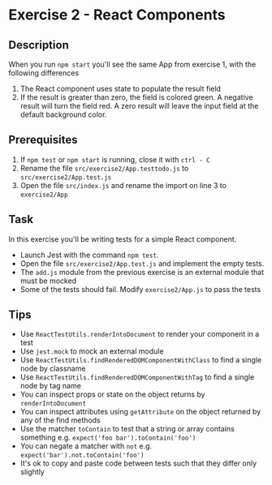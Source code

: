 # Exercise 2 - React Components

## Description

When you run `npm start` you'll see the same App from exercise 1, with the following differences

1. The React component uses state to populate the result field
2. If the result is greater than zero, the field is colored green. A negative result
will turn the field red. A zero result will leave the input field at the default background color.

## Prerequisites

1. If `npm test` or `npm start` is running, close it with `ctrl - C`
2. Rename the file `src/exercise2/App.testtodo.js` to `src/exercise2/App.test.js`
3. Open the file `src/index.js` and rename the import on line 3 to `exercise2/App`

## Task

In this exercise you'll be writing tests for a simple React component.

- Launch Jest with the command `npm test`.
- Open the file `src/exercise2/App.test.js` and implement the empty tests.
- The `add.js` module from the previous exercise is an external module that must be mocked
- Some of the tests should fail. Modify `exercise2/App.js` to pass the tests

## Tips

- Use `ReactTestUtils.renderIntoDocument` to render your component in a test
- Use `jest.mock` to mock an external module
- Use `ReactTestUtils.findRenderedDOMComponentWithClass` to find a single node by classname
- Use `ReactTestUtils.findRenderedDOMComponentWithTag` to find a single node by tag name
- You can inspect props or state on the object returns by `renderIntoDocument`
- You can inspect attributes using `getAttribute` on the object returned by any of the find methods
- Use the matcher `toContain` to test that a string or array contains something e.g. `expect('foo bar').toContain('foo')`
- You can negate a matcher with `not` e.g. `expect('bar').not.toContain('foo')`
- It's ok to copy and paste code between tests such that they differ only slightly
